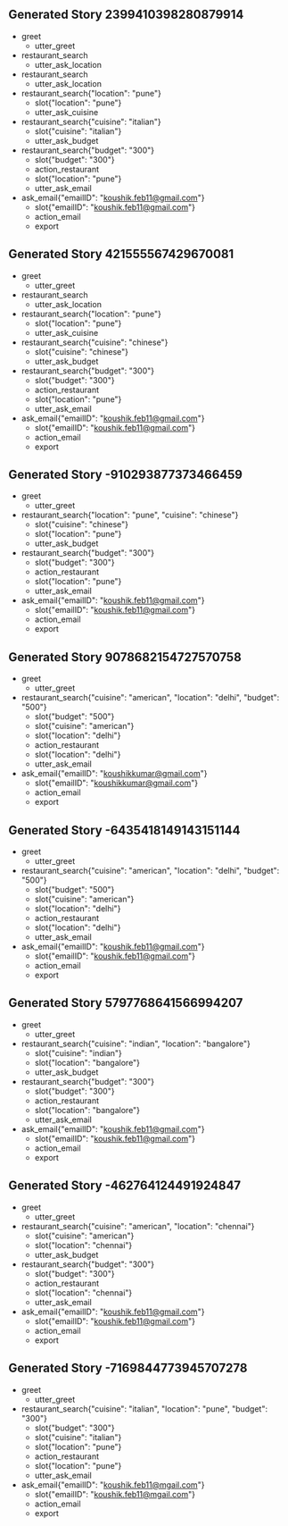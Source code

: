 ## Generated Story 2399410398280879914
* greet
    - utter_greet
* restaurant_search
    - utter_ask_location
* restaurant_search
    - utter_ask_location
* restaurant_search{"location": "pune"}
    - slot{"location": "pune"}
    - utter_ask_cuisine
* restaurant_search{"cuisine": "italian"}
    - slot{"cuisine": "italian"}
    - utter_ask_budget
* restaurant_search{"budget": "300"}
    - slot{"budget": "300"}
    - action_restaurant
    - slot{"location": "pune"}
    - utter_ask_email
* ask_email{"emailID": "koushik.feb11@gmail.com"}
    - slot{"emailID": "koushik.feb11@gmail.com"}
    - action_email
    - export

## Generated Story 421555567429670081
* greet
    - utter_greet
* restaurant_search
    - utter_ask_location
* restaurant_search{"location": "pune"}
    - slot{"location": "pune"}
    - utter_ask_cuisine
* restaurant_search{"cuisine": "chinese"}
    - slot{"cuisine": "chinese"}
    - utter_ask_budget
* restaurant_search{"budget": "300"}
    - slot{"budget": "300"}
    - action_restaurant
    - slot{"location": "pune"}
    - utter_ask_email
* ask_email{"emailID": "koushik.feb11@gmail.com"}
    - slot{"emailID": "koushik.feb11@gmail.com"}
    - action_email
    - export

## Generated Story -910293877373466459
* greet
    - utter_greet
* restaurant_search{"location": "pune", "cuisine": "chinese"}
    - slot{"cuisine": "chinese"}
    - slot{"location": "pune"}
    - utter_ask_budget
* restaurant_search{"budget": "300"}
    - slot{"budget": "300"}
    - action_restaurant
    - slot{"location": "pune"}
    - utter_ask_email
* ask_email{"emailID": "koushik.feb11@gmail.com"}
    - slot{"emailID": "koushik.feb11@gmail.com"}
    - action_email
    - export

## Generated Story 9078682154727570758
* greet
    - utter_greet
* restaurant_search{"cuisine": "american", "location": "delhi", "budget": "500"}
    - slot{"budget": "500"}
    - slot{"cuisine": "american"}
    - slot{"location": "delhi"}
    - action_restaurant
    - slot{"location": "delhi"}
    - utter_ask_email
* ask_email{"emailID": "koushikkumar@gmail.com"}
    - slot{"emailID": "koushikkumar@gmail.com"}
    - action_email
    - export

## Generated Story -6435418149143151144
* greet
    - utter_greet
* restaurant_search{"cuisine": "american", "location": "delhi", "budget": "500"}
    - slot{"budget": "500"}
    - slot{"cuisine": "american"}
    - slot{"location": "delhi"}
    - action_restaurant
    - slot{"location": "delhi"}
    - utter_ask_email
* ask_email{"emailID": "koushik.feb11@gmail.com"}
    - slot{"emailID": "koushik.feb11@gmail.com"}
    - action_email
    - export

## Generated Story 5797768641566994207
* greet
    - utter_greet
* restaurant_search{"cuisine": "indian", "location": "bangalore"}
    - slot{"cuisine": "indian"}
    - slot{"location": "bangalore"}
    - utter_ask_budget
* restaurant_search{"budget": "300"}
    - slot{"budget": "300"}
    - action_restaurant
    - slot{"location": "bangalore"}
    - utter_ask_email
* ask_email{"emailID": "koushik.feb11@gmail.com"}
    - slot{"emailID": "koushik.feb11@gmail.com"}
    - action_email
    - export

## Generated Story -462764124491924847
* greet
    - utter_greet
* restaurant_search{"cuisine": "american", "location": "chennai"}
    - slot{"cuisine": "american"}
    - slot{"location": "chennai"}
    - utter_ask_budget
* restaurant_search{"budget": "300"}
    - slot{"budget": "300"}
    - action_restaurant
    - slot{"location": "chennai"}
    - utter_ask_email
* ask_email{"emailID": "koushik.feb11@gmail.com"}
    - slot{"emailID": "koushik.feb11@gmail.com"}
    - action_email
    - export

## Generated Story -7169844773945707278
* greet
    - utter_greet
* restaurant_search{"cuisine": "italian", "location": "pune", "budget": "300"}
    - slot{"budget": "300"}
    - slot{"cuisine": "italian"}
    - slot{"location": "pune"}
    - action_restaurant
    - slot{"location": "pune"}
    - utter_ask_email
* ask_email{"emailID": "koushik.feb11@mgail.com"}
    - slot{"emailID": "koushik.feb11@mgail.com"}
    - action_email
    - export

